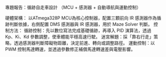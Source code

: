專題報告：循跡自走車設計
（MCU + 感測器 + 自動導航與運動控制）

硬體架構：
以ATmega328P MCU為核心控制器，配置三顆前向 IR 感測器作為循跡判斷依據，右側配置 DMS 感測器與 IR 感測器，用於 Maze Solver 判斷。
控制方法：
循跡控制：先以數位寫法完成基礎循跡，再導入 PID 演算法，透過 Kp、Ki、Kd 參數調整，使車體能平穩高速行駛。
迷宮解題：採「靠右行走」策略，透過感測器判斷障礙物距離，決定前進、轉向或調整路徑。
運動控制：以 PWM 控制馬達轉速，並透過參數修正補償馬達轉速差與電壓影響。


